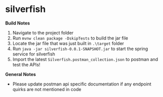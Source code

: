 # silverfish

**Build Notes**
1. Navigate to the project folder 
2. Run `mvnw clean package -DskipTests` to build the jar file
3. Locate the jar file that was just built in `.\target` folder
4. Run `java -jar silverfish-0.0.1-SNAPSHOT.jar` to start the spring service for silverfish
5. Import the latest `Silverfish.postman_collection.json` to postman and test the APIs!

**General Notes**
- Please update postman api specific documentation if any endpoint quirks are not mentioned in code
